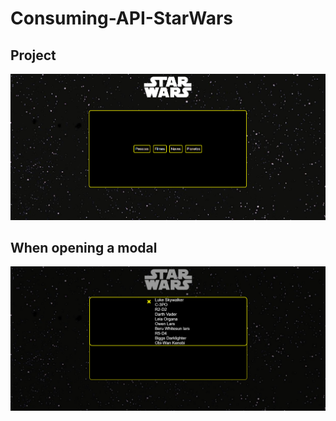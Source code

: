 # Consuming-API-StarWars

<h2>Project</h2>
<img src="/assets/Project.png" alt=""><br>

<h2>When opening a modal</h2>
<img src="/assets/Open-Modal.png" alt="">
